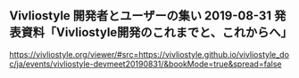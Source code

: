 ## Vivliostyle 開発者とユーザーの集い 2019-08-31 発表資料「Vivliostyle開発のこれまでと、これからへ」

https://vivliostyle.org/viewer/#src=https://vivliostyle.github.io/vivliostyle_doc/ja/events/vivliostyle-devmeet20190831/&bookMode=true&spread=false
